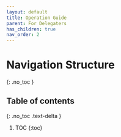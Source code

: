 ```yaml
---
layout: default
title: Operation Guide
parent: For Delegaters
has_children: true
nav_order: 2
---
```


# Navigation Structure
{: .no_toc }

## Table of contents
{: .no_toc .text-delta }

1. TOC
{:toc}
